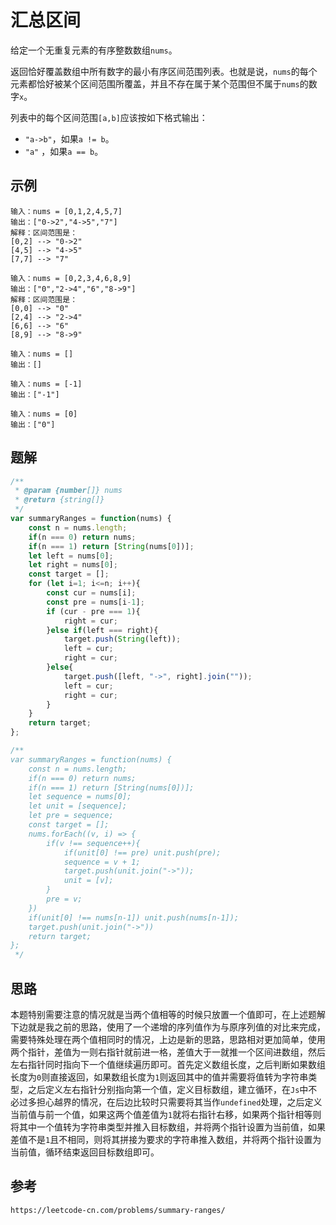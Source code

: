 # 汇总区间
给定一个无重复元素的有序整数数组`nums`。  

返回恰好覆盖数组中所有数字的最小有序区间范围列表。也就是说，`nums`的每个元素都恰好被某个区间范围所覆盖，并且不存在属于某个范围但不属于`nums`的数字`x`。

列表中的每个区间范围`[a,b]`应该按如下格式输出：

* `"a->b"`，如果`a != b`。
* `"a"` ，如果`a == b`。

## 示例

```
输入：nums = [0,1,2,4,5,7]
输出：["0->2","4->5","7"]
解释：区间范围是：
[0,2] --> "0->2"
[4,5] --> "4->5"
[7,7] --> "7"
```

```
输入：nums = [0,2,3,4,6,8,9]
输出：["0","2->4","6","8->9"]
解释：区间范围是：
[0,0] --> "0"
[2,4] --> "2->4"
[6,6] --> "6"
[8,9] --> "8->9"
```

```
输入：nums = []
输出：[]
```

```
输入：nums = [-1]
输出：["-1"]
```

```
输入：nums = [0]
输出：["0"]
```


## 题解

```javascript
/**
 * @param {number[]} nums
 * @return {string[]}
 */
var summaryRanges = function(nums) {
    const n = nums.length;
    if(n === 0) return nums;
    if(n === 1) return [String(nums[0])];
    let left = nums[0];
    let right = nums[0];
    const target = [];
    for (let i=1; i<=n; i++){
        const cur = nums[i];
        const pre = nums[i-1];
        if (cur - pre === 1){
            right = cur;
        }else if(left === right){
            target.push(String(left));
            left = cur;
            right = cur;
        }else{
            target.push([left, "->", right].join(""));
            left = cur;
            right = cur;
        }
    }
    return target;
};

/**
var summaryRanges = function(nums) {
    const n = nums.length;
    if(n === 0) return nums;
    if(n === 1) return [String(nums[0])];
    let sequence = nums[0];
    let unit = [sequence];
    let pre = sequence;
    const target = [];
    nums.forEach((v, i) => {
        if(v !== sequence++){
            if(unit[0] !== pre) unit.push(pre);
            sequence = v + 1;
            target.push(unit.join("->"));
            unit = [v];
        }
        pre = v;
    })
    if(unit[0] !== nums[n-1]) unit.push(nums[n-1]);
    target.push(unit.join("->"))
    return target;
};
 */
```

## 思路
本题特别需要注意的情况就是当两个值相等的时候只放置一个值即可，在上述题解下边就是我之前的思路，使用了一个递增的序列值作为与原序列值的对比来完成，需要特殊处理在两个值相同时的情况，上边是新的思路，思路相对更加简单，使用两个指针，差值为一则右指针就前进一格，差值大于一就推一个区间进数组，然后左右指针同时指向下一个值继续遍历即可。首先定义数组长度，之后判断如果数组长度为`0`则直接返回，如果数组长度为`1`则返回其中的值并需要将值转为字符串类型，之后定义左右指针分别指向第一个值，定义目标数组，建立循环，在`Js`中不必过多担心越界的情况，在后边比较时只需要将其当作`undefined`处理，之后定义当前值与前一个值，如果这两个值差值为`1`就将右指针右移，如果两个指针相等则将其中一个值转为字符串类型并推入目标数组，并将两个指针设置为当前值，如果差值不是`1`且不相同，则将其拼接为要求的字符串推入数组，并将两个指针设置为当前值，循环结束返回目标数组即可。




## 参考

```
https://leetcode-cn.com/problems/summary-ranges/
```

